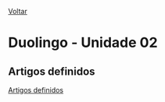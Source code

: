 [Voltar](../../README.md)

# Duolingo - Unidade 02

## Artigos definidos

[Artigos definidos](../../images/artigos-definidos.jpeg)